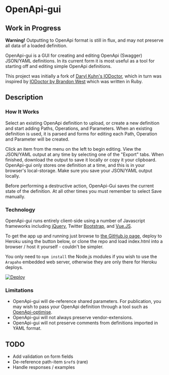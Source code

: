 OpenApi-gui
===========

## Work in Progress

**Warning!** Outputting to OpenApi format is still in flux, and may not preserve all data of a loaded definition.

OpenApi-gui is a GUI for creating and editing OpenApi (Swagger) JSON/YAML definitions. In its current form it is most useful as a tool for starting off and editing simple OpenApi definitions.

This project was initially a fork of [Daryl Kuhn's IODoctor](https://github.com/darrylkuhn/iodoctor/tree/angular-port), which in turn was inspired by [IODoctor by Brandon West](https://github.com/brandonmwest/iodoctor) which was written in Ruby.

Description
-----------
### How It Works

Select an existing OpenApi definition to upload, or create a new definition and start adding Paths, Operations, and Parameters. When an existing definition is used, it is parsed and forms for editing each Path, Operation and Parameter will be created.

Click an item from the menu on the left to begin editing. View the JSON/YAML output at any time by selecting one of the "Export" tabs. When finished, download the output to save it locally or copy it your clipboard. OpenApi-gui only stores one definition at a time, and this is in your browser's local-storage. Make sure you save your JSON/YAML output locally.

Before performing a destructive action, OpenApi-Gui saves the current state of the definition. At all other times you must remember to select Save manually.

### Technology

OpenApi-gui runs entirely client-side using a number of Javascript frameworks including [jQuery](https://jquery.com/), Twitter [Bootstrap](https://getbootstrap.com/), and [Vue.JS](https://vuejs.org/).

To get the app up and running just browse to [the GitHub.io page](https://github.io/mermade/openapi-gui), deploy to Heroku using the button below, or clone the repo and load index.html into a browser / host it yourself - couldn't be simpler.

You only need to `npm install` the Node.js modules if you wish to use the `Arapaho` embedded web server, otherwise they are only there for Heroku deploys.

[![Deploy](https://www.herokucdn.com/deploy/button.svg)](https://heroku.com/deploy)

### Limitations

* OpenApi-gui will de-reference shared parameters. For publication, you may wish to pass your OpenApi definition through a tool such as [OpenApi-optimise](https://githhub.com/mermade/openapi_optimise).
* OpenApi-gui will not always preserve vendor-extensions.
* OpenApi-gui will not preserve comments from definitions imported in YAML format.

TODO
----

* Add validation on form fields
* De-reference path-item `$ref`s (rare)
* Handle responses / examples

